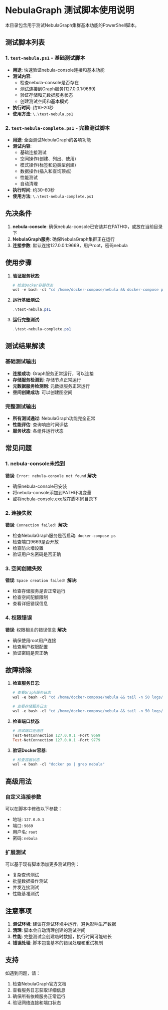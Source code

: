 # NebulaGraph 测试脚本使用说明

本目录包含用于测试NebulaGraph集群基本功能的PowerShell脚本。

## 测试脚本列表

### 1. `test-nebula.ps1` - 基础测试脚本
- **用途**: 快速验证nebula-console连接和基本功能
- **测试内容**:
  - 检查nebula-console是否存在
  - 测试连接到Graph服务(127.0.0.1:9669)
  - 验证存储和元数据服务状态
  - 创建测试空间和基本模式
- **执行时间**: 约10-20秒
- **使用方法**: `\.\test-nebula.ps1`

### 2. `test-nebula-complete.ps1` - 完整测试脚本
- **用途**: 全面测试NebulaGraph的各项功能
- **测试内容**:
  - 基础连接测试
  - 空间操作(创建、列出、使用)
  - 模式操作(标签和边类型创建)
  - 数据操作(插入和查询顶点)
  - 性能测试
  - 自动清理
- **执行时间**: 约30-60秒
- **使用方法**: `\.\test-nebula-complete.ps1`

## 先决条件

1. **nebula-console**: 确保nebula-console已安装并在PATH中，或放在当前目录下
2. **NebulaGraph服务**: 确保NebulaGraph集群正在运行
3. **连接参数**: 默认连接127.0.0.1:9669，用户root，密码nebula

## 使用步骤

1. **验证服务状态**:
   ```powershell
   # 检查Docker容器状态
   wsl -e bash -cl "cd /home/docker-compose/nebula && docker-compose ps"
   ```

2. **运行基础测试**:
   ```powershell
   .\test-nebula.ps1
   ```

3. **运行完整测试**:
   ```powershell
   .\test-nebula-complete.ps1
   ```

## 测试结果解读

### 基础测试输出
- **连接成功**: Graph服务正常运行，可以连接
- **存储服务检测到**: 存储节点正常运行
- **元数据服务检测到**: 元数据服务正常运行
- **空间创建成功**: 可以创建图空间

### 完整测试输出
- **所有测试通过**: NebulaGraph功能完全正常
- **性能评估**: 查询响应时间评估
- **服务状态**: 各组件运行状态

## 常见问题

### 1. nebula-console未找到
**错误**: `Error: nebula-console not found`
**解决**: 
- 确保nebula-console已安装
- 将nebula-console添加到PATH环境变量
- 或将nebula-console.exe放在脚本同目录下

### 2. 连接失败
**错误**: `Connection failed!`
**解决**:
- 检查NebulaGraph服务是否启动: `docker-compose ps`
- 检查端口9669是否开放
- 检查防火墙设置
- 验证用户名密码是否正确

### 3. 空间创建失败
**错误**: `Space creation failed!`
**解决**:
- 检查存储服务是否正常运行
- 检查空间配额限制
- 查看详细错误信息

### 4. 权限错误
**错误**: 权限相关的错误信息
**解决**:
- 确保使用root用户连接
- 检查用户权限配置
- 验证密码是否正确

## 故障排除

1. **检查服务日志**:
   ```powershell
   # 查看Graph服务日志
   wsl -e bash -cl "cd /home/docker-compose/nebula && tail -n 50 logs/graphd/graphd-stderr.log"
   
   # 查看存储服务日志
   wsl -e bash -cl "cd /home/docker-compose/nebula && tail -n 50 logs/storaged0/storaged-stderr.log"
   ```

2. **检查端口状态**:
   ```powershell
   # 测试端口连通性
   Test-NetConnection 127.0.0.1 -Port 9669
   Test-NetConnection 127.0.0.1 -Port 9779
   ```

3. **验证Docker容器**:
   ```powershell
   # 检查容器状态
   wsl -e bash -cl "docker ps | grep nebula"
   ```

## 高级用法

### 自定义连接参数
可以在脚本中修改以下参数：
- 地址: `127.0.0.1`
- 端口: `9669`
- 用户名: `root`
- 密码: `nebula`

### 扩展测试
可以基于现有脚本添加更多测试用例：
- 复杂查询测试
- 批量数据操作测试
- 并发连接测试
- 性能基准测试

## 注意事项

1. **测试环境**: 建议在测试环境中运行，避免影响生产数据
2. **清理**: 脚本会自动清理创建的测试空间
3. **性能**: 完整测试会创建临时数据，执行时间可能较长
4. **错误处理**: 脚本包含基本的错误处理和重试机制

## 支持

如遇到问题，请：
1. 检查NebulaGraph官方文档
2. 查看服务日志获取详细信息
3. 确保所有依赖服务正常运行
4. 验证网络连接和端口状态